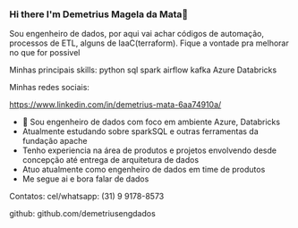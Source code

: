 ### Hi there  I'm Demetrius Magela da Mata👋

Sou engenheiro de dados, por aqui vai achar códigos de automação, processos de ETL, alguns de IaaC(terraform). Fique a vontade pra melhorar no que for possivel 

Minhas principais skills:
python
sql
spark
airflow
kafka 
Azure
Databricks

Minhas redes sociais:

https://www.linkedin.com/in/demetrius-mata-6aa74910a/ 

- 🔭 Sou engenheiro de dados com foco em ambiente Azure, Databricks
- Atualmente estudando sobre sparkSQL e outras ferramentas da fundação apache 
- Tenho experiencia na área de produtos e projetos envolvendo desde concepção até entrega de arquitetura de dados
- Atuo atualmente como engenheiro de dados em time de produtos
- Me segue ai e bora falar de dados 

Contatos:
cel/whatsapp: (31) 9 9178-8573

github: github.com/demetriusengdados
